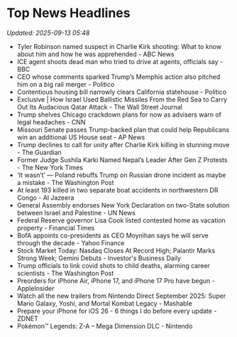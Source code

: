 # Top News Headlines

_Updated: 2025-09-13 05:48_

- Tyler Robinson named suspect in Charlie Kirk shooting: What to know about him and how he was apprehended - ABC News
- ICE agent shoots dead man who tried to drive at agents, officials say - BBC
- CEO whose comments sparked Trump’s Memphis action also pitched him on a big rail merger - Politico
- Contentious housing bill narrowly clears California statehouse - Politico
- Exclusive | How Israel Used Ballistic Missiles From the Red Sea to Carry Out Its Audacious Qatar Attack - The Wall Street Journal
- Trump shelves Chicago crackdown plans for now as advisers warn of legal headaches - CNN
- Missouri Senate passes Trump-backed plan that could help Republicans win an additional US House seat - AP News
- Trump declines to call for unity after Charlie Kirk killing in stunning move - The Guardian
- Former Judge Sushila Karki Named Nepal’s Leader After Gen Z Protests - The New York Times
- ‘It wasn’t’ — Poland rebuffs Trump on Russian drone incident as maybe a mistake - The Washington Post
- At least 193 killed in two separate boat accidents in northwestern DR Congo - Al Jazeera
- General Assembly endorses New York Declaration on two-State solution between Israel and Palestine - UN News
- Federal Reserve governor Lisa Cook listed contested home as vacation property - Financial Times
- BofA appoints co-presidents as CEO Moynihan says he will serve through the decade - Yahoo Finance
- Stock Market Today: Nasdaq Closes At Record High; Palantir Marks Strong Week; Gemini Debuts - Investor's Business Daily
- Trump officials to link covid shots to child deaths, alarming career scientists - The Washington Post
- Preorders for iPhone Air, iPhone 17, and iPhone 17 Pro have begun - AppleInsider
- Watch all the new trailers from Nintendo Direct September 2025: Super Mario Galaxy, Yoshi, and Mortal Kombat Legacy - Mashable
- Prepare your iPhone for iOS 26 - 6 things I do before every update - ZDNET
- Pokémon™ Legends: Z-A – Mega Dimension DLC - Nintendo